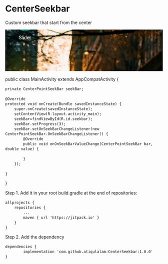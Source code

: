 # CenterSeekbar
Custom seekbar that start from the center 

![](slider.gif)

public class MainActivity extends AppCompatActivity {

    private CenterPointSeekBar seekBar;

    @Override
    protected void onCreate(Bundle savedInstanceState) {
        super.onCreate(savedInstanceState);
        setContentView(R.layout.activity_main);
        seekBar=findViewById(R.id.seekbar);
        seekBar.setProgress(3);
        seekBar.setOnSeekBarChangeListener(new CenterPointSeekBar.OnSeekBarChangeListener() {
            @Override
            public void onOnSeekBarValueChange(CenterPointSeekBar bar, double value) {

            }
        });

    }
}


Step 1. Add it in your root build.gradle at the end of repositories:

	allprojects {
		repositories {
			...
			maven { url 'https://jitpack.io' }
		}
	}
Step 2. Add the dependency

	dependencies {
	        implementation 'com.github.atiqulalam:CenterSeekbar:1.0.0'
	}

